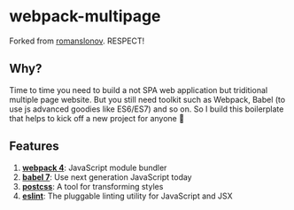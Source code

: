 # webpack-multipage

Forked from [romanslonov](https://github.com/romanslonov/webpack4-multipage-boilerplate). RESPECT!

## Why?

Time to time you need to build a not SPA web application but triditional multiple page website. But you still need toolkit such as Webpack, Babel (to use js advanced goodies like ES6/ES7) and so on. So I build this boilerplate that helps to kick off a new project for anyone 🎉

## Features

1. [**webpack 4**](https://webpack.js.org): JavaScript module bundler
3. [**babel 7**](https://babeljs.io/): Use next generation JavaScript today
4. [**postcss**](https://github.com/postcss/postcss): A tool for transforming styles
6. [**eslint**](http://eslint.org/): The pluggable linting utility for JavaScript and JSX
